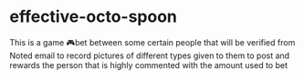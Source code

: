 # effective-octo-spoon
This is a game 🎮bet between some certain people that will be verified from Noted email to record pictures of different types given to them to post and rewards the person that is highly commented with the amount used to bet
